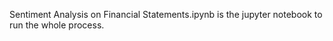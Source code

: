 Sentiment Analysis on Financial Statements.ipynb is the jupyter notebook to run the whole process.


